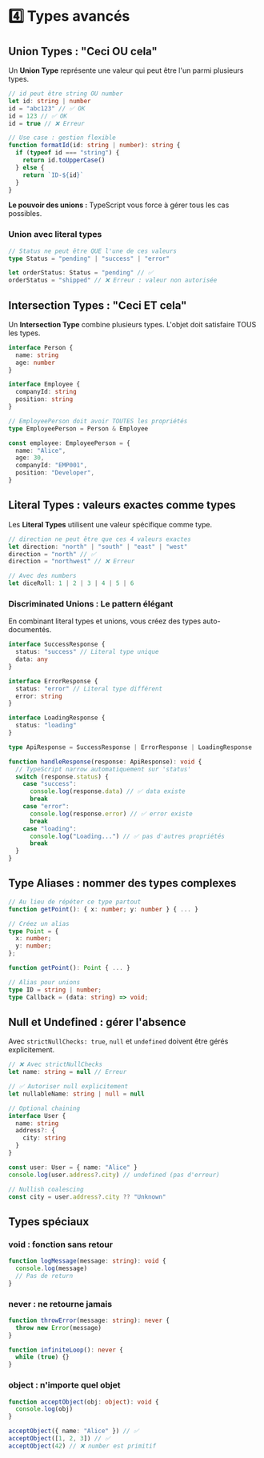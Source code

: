# 4️⃣ Types avancés

## Union Types : "Ceci OU cela"

Un **Union Type** représente une valeur qui peut être l'un parmi plusieurs types.

```typescript
// id peut être string OU number
let id: string | number
id = "abc123" // ✅ OK
id = 123 // ✅ OK
id = true // ❌ Erreur

// Use case : gestion flexible
function formatId(id: string | number): string {
  if (typeof id === "string") {
    return id.toUpperCase()
  } else {
    return `ID-${id}`
  }
}
```

**Le pouvoir des unions :** TypeScript vous force à gérer tous les cas possibles.

### Union avec literal types

```typescript
// Status ne peut être QUE l'une de ces valeurs
type Status = "pending" | "success" | "error"

let orderStatus: Status = "pending" // ✅
orderStatus = "shipped" // ❌ Erreur : valeur non autorisée
```

## Intersection Types : "Ceci ET cela"

Un **Intersection Type** combine plusieurs types. L'objet doit satisfaire TOUS les types.

```typescript
interface Person {
  name: string
  age: number
}

interface Employee {
  companyId: string
  position: string
}

// EmployeePerson doit avoir TOUTES les propriétés
type EmployeePerson = Person & Employee

const employee: EmployeePerson = {
  name: "Alice",
  age: 30,
  companyId: "EMP001",
  position: "Developer",
}
```

## Literal Types : valeurs exactes comme types

Les **Literal Types** utilisent une valeur spécifique comme type.

```typescript
// direction ne peut être que ces 4 valeurs exactes
let direction: "north" | "south" | "east" | "west"
direction = "north" // ✅
direction = "northwest" // ❌ Erreur

// Avec des numbers
let diceRoll: 1 | 2 | 3 | 4 | 5 | 6
```

### Discriminated Unions : Le pattern élégant

En combinant literal types et unions, vous créez des types auto-documentés.

```typescript
interface SuccessResponse {
  status: "success" // Literal type unique
  data: any
}

interface ErrorResponse {
  status: "error" // Literal type différent
  error: string
}

interface LoadingResponse {
  status: "loading"
}

type ApiResponse = SuccessResponse | ErrorResponse | LoadingResponse

function handleResponse(response: ApiResponse): void {
  // TypeScript narrow automatiquement sur 'status'
  switch (response.status) {
    case "success":
      console.log(response.data) // ✅ data existe
      break
    case "error":
      console.log(response.error) // ✅ error existe
      break
    case "loading":
      console.log("Loading...") // ✅ pas d'autres propriétés
      break
  }
}
```

## Type Aliases : nommer des types complexes

```typescript
// Au lieu de répéter ce type partout
function getPoint(): { x: number; y: number } { ... }

// Créez un alias
type Point = {
  x: number;
  y: number;
};

function getPoint(): Point { ... }

// Alias pour unions
type ID = string | number;
type Callback = (data: string) => void;
```

## Null et Undefined : gérer l'absence

Avec `strictNullChecks: true`, `null` et `undefined` doivent être gérés explicitement.

```typescript
// ❌ Avec strictNullChecks
let name: string = null // Erreur

// ✅ Autoriser null explicitement
let nullableName: string | null = null

// Optional chaining
interface User {
  name: string
  address?: {
    city: string
  }
}

const user: User = { name: "Alice" }
console.log(user.address?.city) // undefined (pas d'erreur)

// Nullish coalescing
const city = user.address?.city ?? "Unknown"
```

## Types spéciaux

### void : fonction sans retour

```typescript
function logMessage(message: string): void {
  console.log(message)
  // Pas de return
}
```

### never : ne retourne jamais

```typescript
function throwError(message: string): never {
  throw new Error(message)
}

function infiniteLoop(): never {
  while (true) {}
}
```

### object : n'importe quel objet

```typescript
function acceptObject(obj: object): void {
  console.log(obj)
}

acceptObject({ name: "Alice" }) // ✅
acceptObject([1, 2, 3]) // ✅
acceptObject(42) // ❌ number est primitif
```
